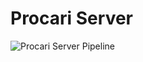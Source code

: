 # Procari Server

![Procari Server Pipeline](https://github.com/Procari/procari-web/blob/05b82bee89b1df93248ecb351ba1635a02f89fc1/assets/graphics/procari-pipeline.png)
